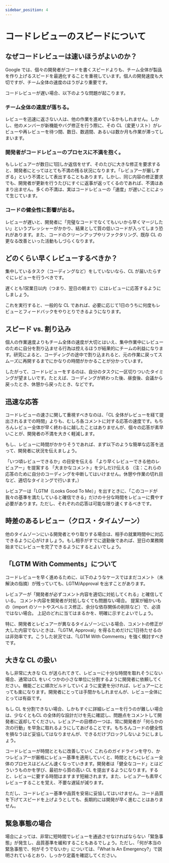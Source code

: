 ```yaml
---
sidebar_position: 4
---
```


# コードレビューのスピードについて
## なぜコードレビューは速いほうがよいのか？
Google では、個々の開発者がコードを書くスピードよりも、チーム全体が製品を作り上げるスピードを最適化することを重視しています。個人の開発速度も大切ですが、チーム全体の速度のほうがより重要です。

コードレビューが遅い場合、以下のような問題が起こります。

### チーム全体の速度が落ちる。
レビューを迅速に返さない人は、他の作業を進めているかもしれません。しかし、他のメンバーが新機能やバグ修正を行う際に、その CL（変更リスト）がレビューや再レビューを待つ間、数日、数週間、あるいは数か月も作業が滞ってしまいます。

### 開発者がコードレビューのプロセスに不満を抱く。
もしレビュアーが数日に1回しか返信をせず、そのたびに大きな修正を要求すると、開発者にとってはとても不満の残る状況になります。「レビュアーが厳しすぎる」という不満として表出することもあります。しかし、同じ内容の修正要求でも、開発者が更新を行うたびにすぐに返事が返ってくるのであれば、不満はあまり出ません。多くの不満は、実はコードレビューの「速度」が遅いことによって生じています。

### コードの健全性に影響が出る。
レビューが遅いと、開発者に「完璧なコードでなくてもいいから早くマージしたい」というプレッシャーがかかり、結果として質の低いコードが入ってしまう恐れがあります。また、コードのクリーンアップやリファクタリング、既存 CL の更なる改善といった活動もしづらくなります。

## どのくらい早くレビューするべきか？
集中しているタスク（コーディングなど）をしていないなら、CL が届いたらすぐにレビューを行うべきです。

遅くとも1営業日以内（つまり、翌日の朝まで）にはレビューに応答するようにしましょう。

これを実行すると、一般的な CL であれば、必要に応じて1日のうちに何度もレビューとフィードバックをやりとりできるようになります。

## スピード vs. 割り込み
個人の作業速度よりもチーム全体の速度が大切とはいえ、集中作業中にレビューのために自分を割り込ませる行為は控えるほうが結果的にチームの利益になります。研究によると、コーディングの途中で割り込まれると、元の作業に戻ってスムーズに再開するまでにかなりの時間がかかることが分かっています。

したがって、コードレビューをするのは、自分のタスクに一区切りついたタイミングが望ましいです。たとえば、コーディングが終わった後、昼食後、会議から戻ったとき、休憩から戻ったとき、などです。

## 迅速な応答
コードレビューの速さに関して重視すべきなのは、「CL 全体がレビューを経て提出されるまでの時間」よりも、むしろ各コメントに対する応答の速度です。もちろんレビュー全体が早く終わるに越したことはありませんが、個々の応答が素早いことが、開発者の不満を大きく軽減します。

もし、レビューに時間がかかりそうであれば、まず以下のような簡単な応答を送って、開発者に状況を伝えましょう。

「いつ頃レビューできるか」の目安を伝える
「より早くレビューできる他のレビュアー」を提案する
「大まかなコメント」を少しだけ伝える
（注：これらの応答のために自分のコーディングを中断してはいけません。休憩や作業の切れ目など、適切なタイミングで行います。）

レビュアーは「LGTM（Looks Good To Me）」を出すときに、「このコードが我々の基準を満たしていると確信できる」だけの十分な時間をレビューに費やす必要があります。ただし、それぞれの応答は可能な限り速くするべきです。

## 時差のあるレビュー（クロス・タイムゾーン）
他のタイムゾーンにいる開発者とやり取りする場合は、相手の就業時間中に対応できるように心がけましょう。もし相手がすでに退勤後であれば、翌日の業務開始までにレビューを完了できるようにするとよいでしょう。

## 「LGTM With Comments」について
コードレビューを早く進めるために、以下のようなケースではまだコメント（未解決の指摘）が残っていても、LGTM/Approval を出すことがあります。

レビュアーが「開発者が必ずコメント内容を適切に対処してくれる」と確信している。
コメント内容を開発者が対処しなくても問題ない場合。
提案が細かいもの（import のソートやスペルミス修正、余分な依存関係の削除など）で、必須ではない場合。
上記のどれに当てはまるかを、明確に示すとよいでしょう。

特に、開発者とレビュアーが異なるタイムゾーンにいる場合、コメントの修正が大した内容でないときは、「LGTM, Approval」を得るためだけに1日待たせるのは非効率です。こうした状況では、「LGTM With Comments」を強く検討すべきです。

## 大きな CL の扱い
もし非常に大きな CL が送られてきて、レビューに十分な時間を取れそうにない場合、通常はCL をいくつかの小さな単位に分割するように開発者に依頼してください。機能ごとに順次ビルドしていくように変更を分ければ、レビュアーにとっても楽になります。開発者にとっては手間かもしれませんが、レビュー全体にとっては有益です。

もし CL を分割できない場合、しかもすぐに詳細レビューを行うのが難しい場合は、少なくともCL の全体的な設計だけを先に確認し、問題点をコメントして開発者に返却してください。レビュアーの目標の一つは、常に開発者が「何らかの次の行動」を早急に取れるようにしてあげることです。もちろんコードの健全性を損なうほど妥協してはなりませんが、できるだけブロックしないようにしましょう。

コードレビューが時間とともに改善していく
これらのガイドラインを守り、かつレビュアーが厳格にレビュー基準を適用していくと、時間とともにレビュー全体のプロセスはどんどん速くなっていきます。開発者は「健全なコード」とはどういうものかを学び、最初から質の高い CL を提出するようになります。すると、レビューに要する時間はますます短縮されます。また、レビュアーも素早くレビューすることを覚え、不要な遅延が減ります。

ただし、コードレビュー基準や品質を安易に妥協してはいけません。コード品質を下げてスピードを上げようとしても、長期的には開発が早く進むことはありません。

## 緊急事態の場合
場合によっては、非常に短時間でレビューを通過させなければならない「緊急事態」が発生し、品質基準を緩和することもあるでしょう。ただし、「何が本当の緊急事態で、何がそうでないか」については、「What Is An Emergency?」で説明されているとおり、しっかり定義を確認してください。
